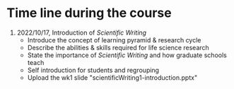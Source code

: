 # Time line during the course

1. 2022/10/17, Introduction of *Scientific Writing*
   * Introduce the concept of learning pyramid & research cycle 
   * Describe the abilities & skills required for life science research
   * State the importance of *Scientific Writing* and how graduate schools teach
   * Self introduction for students and regrouping
   * Upload the wk1 slide "scientificWriting1-introduction.pptx"
